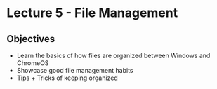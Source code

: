 # Lecture 5 - File Management

## Objectives
+ Learn the basics of how files are organized between Windows and ChromeOS
+ Showcase good file management habits
+ Tips + Tricks of keeping organized